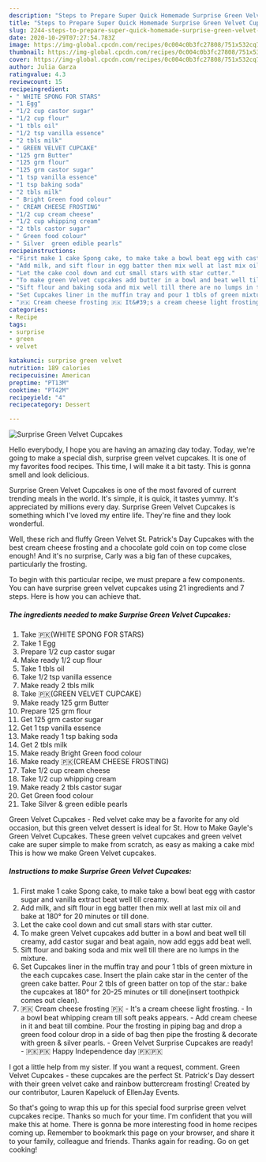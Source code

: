 ```yaml
---
description: "Steps to Prepare Super Quick Homemade Surprise Green Velvet Cupcakes"
title: "Steps to Prepare Super Quick Homemade Surprise Green Velvet Cupcakes"
slug: 2244-steps-to-prepare-super-quick-homemade-surprise-green-velvet-cupcakes
date: 2020-10-29T07:27:54.783Z
image: https://img-global.cpcdn.com/recipes/0c004c0b3fc27808/751x532cq70/surprise-green-velvet-cupcakes-recipe-main-photo.jpg
thumbnail: https://img-global.cpcdn.com/recipes/0c004c0b3fc27808/751x532cq70/surprise-green-velvet-cupcakes-recipe-main-photo.jpg
cover: https://img-global.cpcdn.com/recipes/0c004c0b3fc27808/751x532cq70/surprise-green-velvet-cupcakes-recipe-main-photo.jpg
author: Julia Garza
ratingvalue: 4.3
reviewcount: 15
recipeingredient:
- " WHITE SPONG FOR STARS"
- "1 Egg"
- "1/2 cup castor sugar"
- "1/2 cup flour"
- "1 tbls oil"
- "1/2 tsp vanilla essence"
- "2 tbls milk"
- " GREEN VELVET CUPCAKE"
- "125 grm Butter"
- "125 grm flour"
- "125 grm castor sugar"
- "1 tsp vanilla essence"
- "1 tsp baking soda"
- "2 tbls milk"
- " Bright Green food colour"
- " CREAM CHEESE FROSTING"
- "1/2 cup cream cheese"
- "1/2 cup whipping cream"
- "2 tbls castor sugar"
- " Green food colour"
- " Silver  green edible pearls"
recipeinstructions:
- "First make 1 cake Spong cake, to make take a bowl beat egg with castor sugar and vanilla extract beat well till creamy."
- "Add milk, and sift flour in egg batter then mix well at last mix oil and bake at 180° for 20 minutes or till done."
- "Let the cake cool down and cut small stars with star cutter."
- "To make green Velvet cupcakes add butter in a bowl and beat well till creamy, add castor sugar and beat again, now add eggs add beat well."
- "Sift flour and baking soda and mix well till there are no lumps in the mixture."
- "Set Cupcakes liner in the muffin tray and pour 1 tbls of green mixture in the each cupcakes case. Insert​ the plain cake star in the center of the green cake batter. Pour 2 tbls of green batter on top of the star.: bake the cupcakes at 180° for 20-25 minutes or till done(insert toothpick comes out clean)."
- "🇵🇰 Cream cheese frosting 🇵🇰 It&#39;s a cream cheese light frosting. In a bowl beat whipping cream till soft peaks appears.  Add cream cheese in it and beat till combine. Pour the frosting in piping bag and drop a green food colour drop in a side of bag then pipe the frosting &amp; decorate with green &amp; silver pearls.  Green Velvet Surprise Cupcakes are ready!  🇵🇰🇵🇰 Happy Independence day 🇵🇰🇵🇰"
categories:
- Recipe
tags:
- surprise
- green
- velvet

katakunci: surprise green velvet 
nutrition: 189 calories
recipecuisine: American
preptime: "PT13M"
cooktime: "PT42M"
recipeyield: "4"
recipecategory: Dessert

---
```



![Surprise Green Velvet Cupcakes](https://img-global.cpcdn.com/recipes/0c004c0b3fc27808/751x532cq70/surprise-green-velvet-cupcakes-recipe-main-photo.jpg)

Hello everybody, I hope you are having an amazing day today. Today, we're going to make a special dish, surprise green velvet cupcakes. It is one of my favorites food recipes. This time, I will make it a bit tasty. This is gonna smell and look delicious.

Surprise Green Velvet Cupcakes is one of the most favored of current trending meals in the world. It's simple, it is quick, it tastes yummy. It's appreciated by millions every day. Surprise Green Velvet Cupcakes is something which I've loved my entire life. They're fine and they look wonderful.

Well, these rich and fluffy Green Velvet St. Patrick&#39;s Day Cupcakes with the best cream cheese frosting and a chocolate gold coin on top come close enough! And it&#39;s no surprise, Carly was a big fan of these cupcakes, particularly the frosting.


To begin with this particular recipe, we must prepare a few components. You can have surprise green velvet cupcakes using 21 ingredients and 7 steps. Here is how you can achieve that.

<!--inarticleads1-->

##### The ingredients needed to make Surprise Green Velvet Cupcakes:

1. Take  🇵🇰(WHITE SPONG FOR STARS)
1. Take 1 Egg
1. Prepare 1/2 cup castor sugar
1. Make ready 1/2 cup flour
1. Take 1 tbls oil
1. Take 1/2 tsp vanilla essence
1. Make ready 2 tbls milk
1. Take  🇵🇰(GREEN VELVET CUPCAKE)
1. Make ready 125 grm Butter
1. Prepare 125 grm flour
1. Get 125 grm castor sugar
1. Get 1 tsp vanilla essence
1. Make ready 1 tsp baking soda
1. Get 2 tbls milk
1. Make ready  Bright Green food colour
1. Make ready  🇵🇰(CREAM CHEESE FROSTING)
1. Take 1/2 cup cream cheese
1. Take 1/2 cup whipping cream
1. Make ready 2 tbls castor sugar
1. Get  Green food colour
1. Take  Silver &amp; green edible pearls


Green Velvet Cupcakes - Red velvet cake may be a favorite for any old occasion, but this green velvet dessert is ideal for St. How to Make Gayle&#39;s Green Velvet Cupcakes. These green velvet cupcakes and green velvet cake are super simple to make from scratch, as easy as making a cake mix! This is how we make Green Velvet cupcakes. 

<!--inarticleads2-->

##### Instructions to make Surprise Green Velvet Cupcakes:

1. First make 1 cake Spong cake, to make take a bowl beat egg with castor sugar and vanilla extract beat well till creamy.
1. Add milk, and sift flour in egg batter then mix well at last mix oil and bake at 180° for 20 minutes or till done.
1. Let the cake cool down and cut small stars with star cutter.
1. To make green Velvet cupcakes add butter in a bowl and beat well till creamy, add castor sugar and beat again, now add eggs add beat well.
1. Sift flour and baking soda and mix well till there are no lumps in the mixture.
1. Set Cupcakes liner in the muffin tray and pour 1 tbls of green mixture in the each cupcakes case. Insert​ the plain cake star in the center of the green cake batter. Pour 2 tbls of green batter on top of the star.: bake the cupcakes at 180° for 20-25 minutes or till done(insert toothpick comes out clean).
1. 🇵🇰 Cream cheese frosting 🇵🇰 - It&#39;s a cream cheese light frosting. - In a bowl beat whipping cream till soft peaks appears.  - Add cream cheese in it and beat till combine. Pour the frosting in piping bag and drop a green food colour drop in a side of bag then pipe the frosting &amp; decorate with green &amp; silver pearls.  - Green Velvet Surprise Cupcakes are ready!  - 🇵🇰🇵🇰 Happy Independence day 🇵🇰🇵🇰


I got a little help from my sister. If you want a request, comment. Green Velvet Cupcakes - these cupcakes are the perfect St. Patrick&#39;s Day dessert with their green velvet cake and rainbow buttercream frosting! Created by our contributor, Lauren Kapeluck of EllenJay Events. 

So that's going to wrap this up for this special food surprise green velvet cupcakes recipe. Thanks so much for your time. I'm confident that you will make this at home. There is gonna be more interesting food in home recipes coming up. Remember to bookmark this page on your browser, and share it to your family, colleague and friends. Thanks again for reading. Go on get cooking!
